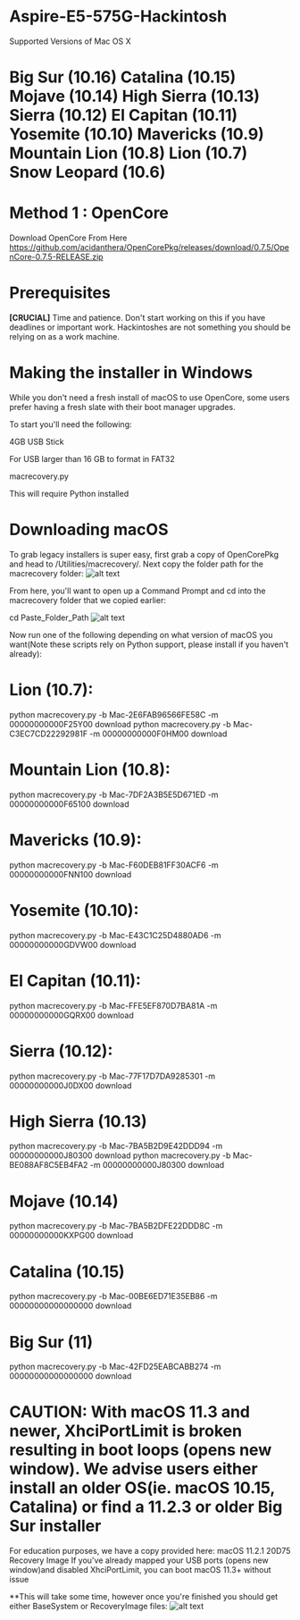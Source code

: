 # Aspire-E5-575G-Hackintosh
Supported Versions of Mac OS X
# Big Sur (10.16)  Catalina (10.15)  Mojave (10.14)  High Sierra (10.13)  Sierra (10.12)  El Capitan (10.11)  Yosemite (10.10)  Mavericks (10.9)  Mountain Lion (10.8)  Lion (10.7)  Snow Leopard (10.6)



# Method 1 : OpenCore
Download OpenCore From Here
https://github.com/acidanthera/OpenCorePkg/releases/download/0.7.5/OpenCore-0.7.5-RELEASE.zip

# Prerequisites
**[CRUCIAL]** Time and patience.
Don't start working on this if you have deadlines or important work. Hackintoshes are not something you should be relying on as a work machine.
# Making the installer in Windows
While you don't need a fresh install of macOS to use OpenCore, some users prefer having a fresh slate with their boot manager upgrades.

To start you'll need the following:

4GB USB Stick

For USB larger than 16 GB to format in FAT32

macrecovery.py

This will require Python installed

# Downloading macOS
To grab legacy installers is super easy, first grab a copy of OpenCorePkg and head to /Utilities/macrecovery/. Next copy the folder path for the macrecovery folder:
![alt text](https://dortania.github.io/OpenCore-Install-Guide/assets/img/file-path.0aea4278.png)

From here, you'll want to open up a Command Prompt and cd into the macrecovery folder that we copied earlier:

cd Paste_Folder_Path
![alt text](https://cdn.glitch.me/6fd3928f-90f0-4238-b2b3-592896d694fd%2FZrzut%20ekranu%202021-11-12%20223518.png?v=1636752942996)


Now run one of the following depending on what version of macOS you want(Note these scripts rely on Python support, please install if you haven't already):

# Lion (10.7):
python macrecovery.py -b Mac-2E6FAB96566FE58C -m 00000000000F25Y00 download
python macrecovery.py -b Mac-C3EC7CD22292981F -m 00000000000F0HM00 download

# Mountain Lion (10.8):
python macrecovery.py -b Mac-7DF2A3B5E5D671ED -m 00000000000F65100 download

# Mavericks (10.9):
python macrecovery.py -b Mac-F60DEB81FF30ACF6 -m 00000000000FNN100 download

# Yosemite (10.10):
python macrecovery.py -b Mac-E43C1C25D4880AD6 -m 00000000000GDVW00 download

# El Capitan (10.11):
python macrecovery.py -b Mac-FFE5EF870D7BA81A -m 00000000000GQRX00 download

# Sierra (10.12):
python macrecovery.py -b Mac-77F17D7DA9285301 -m 00000000000J0DX00 download

# High Sierra (10.13)
python macrecovery.py -b Mac-7BA5B2D9E42DDD94 -m 00000000000J80300 download
python macrecovery.py -b Mac-BE088AF8C5EB4FA2 -m 00000000000J80300 download

# Mojave (10.14)
python macrecovery.py -b Mac-7BA5B2DFE22DDD8C -m 00000000000KXPG00 download

# Catalina (10.15)
python macrecovery.py -b Mac-00BE6ED71E35EB86 -m 00000000000000000 download

# Big Sur (11)
python macrecovery.py -b Mac-42FD25EABCABB274 -m 00000000000000000 download

# CAUTION: With macOS 11.3 and newer, XhciPortLimit is broken resulting in boot loops (opens new window). We advise users either install an older OS(ie. macOS 10.15, Catalina) or find a 11.2.3 or older Big Sur installer
For education purposes, we have a copy provided here: macOS 11.2.1 20D75 Recovery Image
If you've already mapped your USB ports (opens new window)and disabled XhciPortLimit, you can boot macOS 11.3+ without issue


**This will take some time, however once you're finished you should get either BaseSystem or RecoveryImage files:
![alt text](https://cdn.glitch.me/6fd3928f-90f0-4238-b2b3-592896d694fd%2Fokay.png?v=1636753692841)
